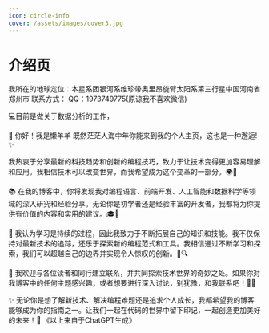 ```yaml
---
icon: circle-info
cover: /assets/images/cover3.jpg
---
```


# 介绍页
我所在的地球定位：本星系团银河系维珍带奥里昂旋臂太阳系第三行星中国河南省郑州市
联系方式： 
    QQ：1973749775(原谅我不喜欢微信)



💻目前是做关于数据分析的工作，

👋 你好！我是懒羊羊
既然茫茫人海中年你能来到我的个人主页，这也是一种邂逅! ✨

 我热衷于分享最新的科技趋势和创新的编程技巧，致力于让技术变得更加容易理解和应用。我相信技术可以改变世界，而我希望成为这个变革的一部分。🌍💪

📚 在我的博客中，你将发现我对编程语言、前端开发、人工智能和数据科学等领域的深入研究和经验分享。无论你是初学者还是经验丰富的开发者，我都将为你提供有价值的内容和实用的建议。🎓🚀

🌱 我认为学习是持续的过程，因此我致力于不断拓展自己的知识和技能。我不仅保持对最新技术的追踪，还乐于探索新的编程范式和工具。我相信通过不断学习和探索，我们可以超越自己的边界并实现令人惊叹的创新。🌈🔍

🤝 我欢迎与各位读者和同行建立联系，并共同探索技术世界的奇妙之处。如果你对我博客中的任何主题感兴趣，或者想要进行深入讨论，别犹豫，和我联系吧！💌🤗

✨ 无论你是想了解新技术、解决编程难题还是追求个人成长，我都希望我的博客能够成为你的指南之一。让我们一起在代码的世界中留下印记，一起创造更加美好的未来！🌟
《以上来自于ChatGPT生成》
